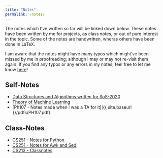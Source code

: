 ```yaml
---
title: "Notes"
permalink: /notes/
---
```


The notes which I've written so far will be linked down below. These notes have been written by me for projects, as class notes, or out of pure interest in the topic. Some of the notes are handwritten, wheras others have been done in LaTeX.

I am aware that the notes might have many typos which might've been missed by me in proofreading; although I may or may not re-visit them again. If you find any typos or any errors in my notes, feel free to let me know [here](https://docs.google.com/forms/d/e/1FAIpQLSfg5K7Who3oHfU4l4fgulXwf8h9csXvU88QPf83HDsMjE65XA/viewform?usp=sf_link)!

## Self-Notes

- [Data Structures and Algorithms written for SoS-2020](/notes/sos2020/)
- [Theory of Machine Learning](/notes/toml/)
- [Ph107 - Notes made when I was a TA for it]({{ site.baseurl }}/pdfs/PH107.pdf)

## Class-Notes

- [CS251 - Notes for Python](/notes/cs251py/)
- [CS251 - Notes for Awk and Sed](/notes/cs251a_bash/)
- [CS213 - Classnotes](/notes/cs213cn/)